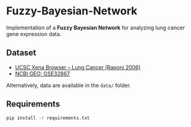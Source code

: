 # Fuzzy-Bayesian-Network

Implementation of a **Fuzzy Bayesian Network** for analyzing lung cancer gene expression data.

## Dataset

- [UCSC Xena Browser – Lung Cancer (Raponi 2006)](https://xenabrowser.net/datapages/?cohort=Lung%20Cancer%20(Raponi%202006)&removeHub=https%3A%2F%2Fxena.treehouse.gi.ucsc.edu%3A443)  
- [NCBI GEO: GSE32867](https://www.ncbi.nlm.nih.gov/geo/query/acc.cgi?acc=GSE32867)  

Alternatively, data are available in the `data/` folder.

## Requirements

```bash
pip install -r requirements.txt
